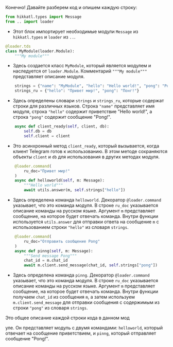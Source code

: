 Конечно! Давайте разберем код и опишем каждую строку:

```python
from hikkatl.types import Message
from .. import loader
```

- Этот блок импортирует необходимые модули `Message` из `hikkatl.types` и `loader` из `..`.

```python
@loader.tds
class MyModule(loader.Module):
    """My module"""
```

- Здесь создается класс `MyModule`, который является модулем и наследуется от `loader.Module`. Комментарий `"""My module"""` представляет описание модуля.

```python
    strings = {"name": "MyModule", "hello": "Hello world!", "pong": "Pong!"}
    strings_ru = {"hello": "Привет мир!", "pong": "Понг!"}
```

- Здесь определены словари `strings` и `strings_ru`, которые содержат строки для различных языков. Строка `"name"` представляет имя модуля, строка `"hello"` содержит приветствие "Hello world!", а строка `"pong"` содержит сообщение "Pong!".

```python
    async def client_ready(self, client, db):
        self.db = db
        self.client = client
```

- Это асинхронный метод `client_ready`, который вызывается, когда клиент Telegram готов к использованию. В этом методе сохраняются объекты `client` и `db` для использования в других методах модуля.

```python
    @loader.command(
        ru_doc="Привет мир!"
    )
    async def helloworld(self, m: Message):
        """Hello world"""
        await utils.answer(m, self.strings["hello"])
```

- Здесь определена команда `helloworld`. Декоратор `@loader.command` указывает, что это команда модуля. В строке `ru_doc` указывается описание команды на русском языке. Аргумент `m` представляет сообщение, на которое будет отвечать команда. Внутри функции используется `utils.answer` для отправки ответа на сообщение `m` с использованием строки `"hello"` из словаря `strings`.

```python
    @loader.command(
        ru_doc="Отправить сообщение Pong"
    )
    async def pinng(self, m: Message):
        """Send message Pong"""
        chat_id = m.chat_id
        await m.client.send_message(chat_id, self.strings["pong"])
```

- Здесь определена команда `pinng`. Декоратор `@loader.command` указывает, что это команда модуля. В строке `ru_doc` указывается описание команды на русском языке. Аргумент `m` представляет сообщение, на которое будет отвечать команда. Внутри функции получаем `chat_id` из сообщения `m`, а затем используем `m.client.send_message` для отправки сообщения с содержимым из строки `"pong"` из словаря `strings`.

Это общее описание каждой строки кода в данном мод

уле. Он представляет модуль с двумя командами: `helloworld`, который отвечает на сообщение приветствием, и `pinng`, который отправляет сообщение "Pong!".
